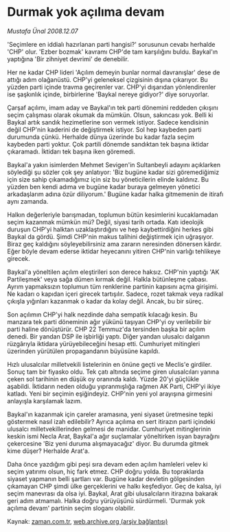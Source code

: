 # Durmak yok açılıma devam

*Mustafa Ünal 2008.12.07*

<tr><td class="metin" colspan="2" style="padding-top: 20px; padding-left: 5px; padding-right: 10px;">'Seçimlere en iddialı hazırlanan parti hangisi?' sorusunun cevabı herhalde 'CHP' olur. 'Ezber bozmak' kavramı CHP'de tam karşılığını buldu. Baykal'ın yaptığına 'Bir zihniyet devrimi' de denebilir.</td></tr><tr><td class="metin" colspan="2" style="padding-top: 20px; padding-left: 5px; padding-right: 10px;"><p> Her ne kadar CHP lideri 'Açılım demeyin bunlar normal davranışlar' dese de attığı adım olağanüstü. CHP'yi geleneksel çizgisinin dışına çıkarıyor. Bu yüzden parti içinde travma geçirenler var. CHP'yi dışarıdan yönlendirenler ise şaşkınlık içinde, birbirlerine 'Baykal nereye gidiyor?' diye soruyorlar. 
<p> Çarşaf açılımı, imam aday ve Baykal'ın tek parti dönemini reddeden çıkışını seçim çalışması olarak okumak da mümkün. Olsun, sakıncası yok. Belli ki Baykal artık sandık hezimetlerine son vermek istiyor. Sadece kendisinin değil CHP'nin kaderini de değiştirmek istiyor. Sol hep kaybeden parti durumunda çünkü. Herhalde dünya üzerinde bu kadar fazla seçim kaybeden parti yoktur. Çok partili dönemde sandıktan tek başına iktidar çıkaramadı. İktidarı tek başına iken göremedi. 
<p> Baykal'a yakın isimlerden Mehmet Sevigen'in Sultanbeyli adayını açıklarken söylediği şu sözler çok şey anlatıyor: 'Biz bugüne kadar sizi göremediğimiz için size sahip çıkamadığımız için siz bu yöneticilerin elinde kaldınız. Bu yüzden ben kendi adıma ve bugüne kadar buraya gelmeyen yönetici arkadaşlarım adına özür diliyorum.' Bugüne kadar halka gitmemenin de itirafı aynı zamanda. 
<p> Halkın değerleriyle barışmadan, toplumun bütün kesimlerini kucaklamadan seçim kazanmak mümkün mü? Değil, siyasi tarih ortada. Katı ideolojik duruşun CHP'yi halktan uzaklaştırdığını ve hep kaybettirdiğini herkes gibi Baykal da gördü. Şimdi CHP'nin makus talihini değiştirmek için uğraşıyor. Biraz geç kaldığını söyleyebilirsiniz ama zararın neresinden dönersen kârdır. Eğer böyle devam ederse iktidar heyecanını yitiren CHP'nin varlığı tehlikeye girecek. 
<p> Baykal'a yöneltilen açılım eleştirileri son derece haksız. CHP'nin yaptığı 'AK Partileşmek' veya sağa dümen kırmak değil. Halkla bütünleşme çabası. Ayrım yapmaksızın toplumun tüm renklerine partinin kapısını açma girişimi. Ne kadarı o kapıdan içeri girecek tartışılır. Sadece, rozet takmak veya radikal çıkışla yığınları kazanmak o kadar da kolay değil. Ancak, bu bir süreç. 
<p> Son açılımın CHP'yi halk nezdinde daha sempatik kılacağı kesin. Bu manzara tek parti döneminin ağır yükünü taşıyan CHP'yi oy verilebilir bir parti haline dönüştürür. CHP 22 Temmuz'da tersinden başka bir açılım denedi. Bir yandan DSP ile işbirliği yaptı. Diğer yandan ulusalcı dalganın rüzgârıyla iktidara yürüyebileceğini hesap etti. Cumhuriyet mitingleri üzerinden yürütülen propagandanın büyüsüne kapıldı.
<p> Hızlı ulusalcılar milletvekili listelerinin en önüne geçti ve Meclis'e girdiler. Sonuç tam bir fiyasko oldu. Tek çatı altında seçime giren ulusalcıları yanına çeken sol tarihinin en düşük oy oranında kaldı. Yüzde 20'yi güçlükle aşabildi. İktidarın neden olduğu yıpranmışlığa rağmen AK Parti, CHP'yi ikiye katladı. Yeni bir seçimin eşiğindeyiz. CHP'nin yeni yol arayışına girmesini anlayışla karşılamak lazım. 
<p> Baykal'ın kazanmak için çareler aramasına, yeni siyaset üretmesine tepki göstermek nasıl izah edilebilir? Ayrıca açılıma en sert itirazın parti içindeki ulusalcı milletvekillerinden gelmesi de manidar. Cumhuriyet mitinglerinin keskin ismi Necla Arat, Baykal'a ağır suçlamalar yöneltirken isyan bayrağını çekercesine 'Biz yeni duruma alışmayacağız' diyor. Bu durumda gitmek kime düşer? Herhalde Arat'a. 
<p> Daha önce yazdığım gibi peşi sıra devam eden açılım hamleleri velev ki seçim yatırımı olsun, hiç fark etmez. CHP doğru yolda. Bu topraklarda siyaset yapmanın belli şartları var. Bugüne kadar devletin gölgesinden çıkamayan CHP şimdi ülke gerçeklerini ve halkı keşfediyor. Geç de kalsa, iyi seçim manevrası da olsa iyi. Baykal, Arat gibi ulusalcıların itirazına bakarak geri adım atmamalı. Halka doğru yürüyüşünü sürdürmeli. 'Durmak yok açılıma devam' partinin seçim sloganı olabilir.<br/></p></p></p></p></p></p></p></p></p></td></tr>

Kaynak: [zaman.com.tr](http://zaman.com.tr/yazar.do?yazino=768034), [web.archive.org (arşiv bağlantısı)](http://web.archive.org/web/20081227110230/http://www.zaman.com.tr:80/yazar.do?yazino=768034)
